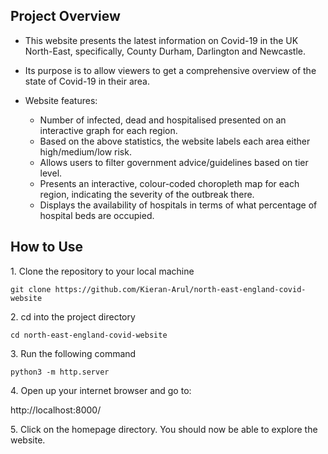 ## Project Overview

- This website presents the latest information on Covid-19 in the UK North-East, specifically, County Durham, Darlington and Newcastle. 
- Its purpose is to allow viewers to get a comprehensive overview of the state of Covid-19 in their area.

- Website features:

  - Number of infected, dead and hospitalised presented on an interactive graph for each region.
  - Based on the above statistics, the website labels each area either high/medium/low risk.
  - Allows users to filter government advice/guidelines based on tier level.
  - Presents an interactive, colour-coded choropleth map for each region, indicating the severity of the outbreak there.
  - Displays the availability of hospitals in terms of what percentage of hospital beds are occupied.

## How to Use

1\. Clone the repository to your local machine
	
	git clone https://github.com/Kieran-Arul/north-east-england-covid-website

2\. cd into the project directory

	cd north-east-england-covid-website

3\. Run the following command

	python3 -m http.server
  
4\. Open up your internet browser and go to:

  http://localhost:8000/
  
5\. Click on the homepage directory. You should now be able to explore the website.
